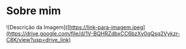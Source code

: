 # Sobre mim
![Descrição da Imagem]([https://link-para-imagem.jpeg](https://drive.google.com/file/d/1V-BQHRZdbxCC6bzXv0gQsq2Vykzr-C8K/view?usp=drive_link)

